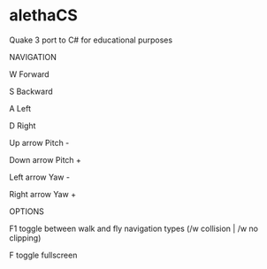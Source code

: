 # alethaCS
Quake 3 port to C# for educational purposes



NAVIGATION


W Forward

S Backward

A Left

D Right


Up arrow    Pitch -

Down arrow  Pitch +

Left arrow  Yaw -

Right arrow Yaw +




OPTIONS


F1 toggle between walk and fly navigation types (/w collision | /w no clipping)

F  toggle fullscreen 
